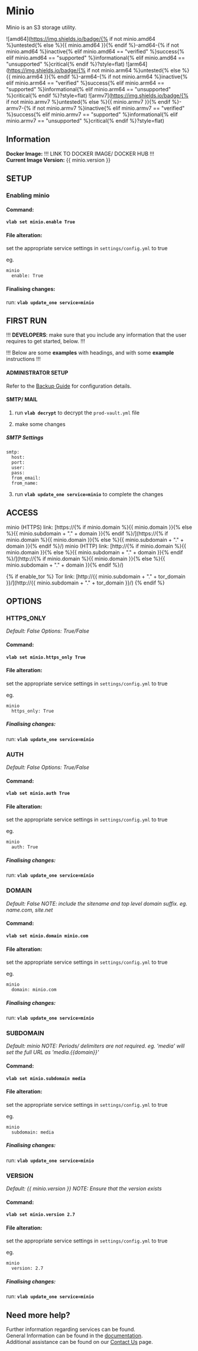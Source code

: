 # Minio

Minio is an S3 storage utility.

![amd64](https://img.shields.io/badge/{% if not minio.amd64 %}untested{% else %}{{ minio.amd64 }}{% endif %}-amd64-{% if not minio.amd64 %}inactive{% elif minio.amd64 == "verified" %}success{% elif minio.amd64 == "supported" %}informational{% elif minio.amd64 == "unsupported" %}critical{% endif %}?style=flat)
![arm64](https://img.shields.io/badge/{% if not minio.arm64 %}untested{% else %}{{ minio.arm64 }}{% endif %}-arm64-{% if not minio.arm64 %}inactive{% elif minio.arm64 == "verified" %}success{% elif minio.arm64 == "supported" %}informational{% elif minio.arm64 == "unsupported" %}critical{% endif %}?style=flat)
![armv7](https://img.shields.io/badge/{% if not minio.armv7 %}untested{% else %}{{ minio.armv7 }}{% endif %}-armv7-{% if not minio.armv7 %}inactive{% elif minio.armv7 == "verified" %}success{% elif minio.armv7 == "supported" %}informational{% elif minio.armv7 == "unsupported" %}critical{% endif %}?style=flat)

## Information


**Docker Image:** !!! LINK TO DOCKER IMAGE/ DOCKER HUB !!!  
**Current Image Version:** {{ minio.version }}

## SETUP

### Enabling minio

#### Command:

**`vlab set minio.enable True`**

#### File alteration:

set the appropriate service settings in `settings/config.yml` to true

eg.
```
minio
  enable: True
```

#### Finalising changes:

run: **`vlab update_one service=minio`**

## FIRST RUN

!!! **DEVELOPERS**: make sure that you include any information that the user requires to get started, below. !!!

!!! Below are some **examples** with headings, and with some **example** instructions !!!

#### ADMINISTRATOR SETUP

Refer to the [Backup Guide](../core/Backup.md) for configuration details.

#### SMTP/ MAIL

1. run **`vlab decrypt`** to decrypt the `prod-vault.yml` file

2. make some changes


##### SMTP Settings
```
smtp:
  host:
  port:
  user:
  pass:
  from_email:
  from_name:
```

3. run **`vlab update_one service=minio`** to complete the changes


## ACCESS

minio (HTTPS) link: [https://{% if minio.domain %}{{ minio.domain }}{% else %}{{ minio.subdomain + "." + domain }}{% endif %}/](https://{% if minio.domain %}{{ minio.domain }}{% else %}{{ minio.subdomain + "." + domain }}{% endif %}/)
minio (HTTP) link: [http://{% if minio.domain %}{{ minio.domain }}{% else %}{{ minio.subdomain + "." + domain }}{% endif %}/](http://{% if minio.domain %}{{ minio.domain }}{% else %}{{ minio.subdomain + "." + domain }}{% endif %}/)

{% if enable_tor %}
Tor link: [http://{{ minio.subdomain + "." + tor_domain }}/](http://{{ minio.subdomain + "." + tor_domain }}/)
{% endif %}

## OPTIONS

### HTTPS_ONLY
*Default: False*
*Options: True/False*

#### Command:

**`vlab set minio.https_only True`**

#### File alteration:

set the appropriate service settings in `settings/config.yml` to true

eg.
```
minio
  https_only: True
```

##### Finalising changes:

run: **`vlab update_one service=minio`**

### AUTH
*Default: False*
*Options: True/False*

#### Command:

**`vlab set minio.auth True`**

#### File alteration:

set the appropriate service settings in `settings/config.yml` to true

eg.
```
minio
  auth: True
```

##### Finalising changes:

run: **`vlab update_one service=minio`**

### DOMAIN
*Default: False*
*NOTE: include the sitename and top level domain suffix. eg. name.com, site.net*

#### Command:

**`vlab set minio.domain minio.com`**

#### File alteration:

set the appropriate service settings in `settings/config.yml` to true

eg.
```
minio
  domain: minio.com
```

##### Finalising changes:

run: **`vlab update_one service=minio`**

### SUBDOMAIN
*Default: minio*
*NOTE: Periods/ delimiters are not required. eg. 'media' will set the full URL as 'media.{{domain}}'*

#### Command:

**`vlab set minio.subdomain media`**

#### File alteration:

set the appropriate service settings in `settings/config.yml` to true

eg.
```
minio
  subdomain: media
```

##### Finalising changes:

run: **`vlab update_one service=minio`**

### VERSION
*Default: {{  minio.version  }}*
*NOTE: Ensure that the version exists*

#### Command:

**`vlab set minio.version 2.7`**

#### File alteration:

set the appropriate service settings in `settings/config.yml` to true

eg.
```
minio
  version: 2.7
```

##### Finalising changes:

run: **`vlab update_one service=minio`**

## Need more help?
Further information regarding services can be found. \
General Information can be found in the [documentation](https://docs.vivumlab.com). \
Additional assistance can be found on our [Contact Us](https://docs.vivumlab.com/Contact-us) page.
